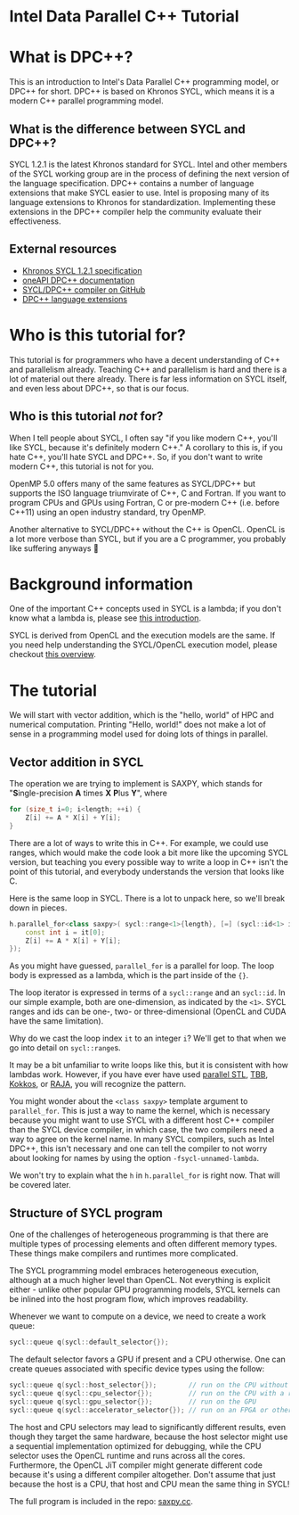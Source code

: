# Intel Data Parallel C++ Tutorial

# What is DPC++?

This is an introduction to Intel's Data Parallel C++ programming model, or DPC++ for short.
DPC++ is based on Khronos SYCL, which means it is a modern C++ parallel programming model.

## What is the difference between SYCL and DPC++?

SYCL 1.2.1 is the latest Khronos standard for SYCL.
Intel and other members of the SYCL working group are in the process of defining the next version of the language specification.
DPC++ contains a number of language extensions that make SYCL easier to use.
Intel is proposing many of its language extensions to Khronos for standardization.
Implementing these extensions in the DPC++ compiler help the community evaluate their effectiveness.

## External resources

* [Khronos SYCL 1.2.1 specification](https://www.khronos.org/registry/SYCL/specs/sycl-1.2.1.pdf)
* [oneAPI DPC++ documentation](https://spec.oneapi.com/oneAPI/Elements/dpcpp/dpcpp_root.html)
* [SYCL/DPC++ compiler on GitHub](https://github.com/intel/llvm/blob/sycl/sycl/doc/GetStartedWithSYCLCompiler.md)
* [DPC++ language extensions](https://github.com/intel/llvm/tree/sycl/sycl/doc/extensions)

# Who is this tutorial for?

This tutorial is for programmers who have a decent understanding of C++ and parallelism already.
Teaching C++ and parallelism is hard and there is a lot of material out there already.
There is far less information on SYCL itself, and even less about DPC++, so that is our focus.

## Who is this tutorial *not* for?

When I tell people about SYCL, I often say "if you like modern C++, you'll like SYCL, because it's definitely modern C++."
A corollary to this is, if you hate C++, you'll hate SYCL and DPC++.
So, if you don't want to write modern C++, this tutorial is not for you.

OpenMP 5.0 offers many of the same features as SYCL/DPC++ but supports the ISO language triumvirate of C++, C and Fortran.
If you want to program CPUs and GPUs using Fortran, C or pre-modern C++ (i.e. before C++11) using an open industry standard, try OpenMP.

Another alternative to SYCL/DPC++ without the C++ is OpenCL.
OpenCL is a lot more verbose than SYCL, but if you are a C programmer, you probably like suffering anyways 🤭

# Background information

One of the important C++ concepts used in SYCL is a lambda;
if you don't know what a lambda is, please see [this introduction](https://raja.readthedocs.io/en/master/tutorial.html#a-little-c-lambda-background).

SYCL is derived from OpenCL and the execution models are the same.
If you need help understanding the SYCL/OpenCL execution model, please checkout [this overview](https://www.khronos.org/assets/uploads/developers/library/2012-pan-pacific-road-show-June/OpenCL-Details-Taiwan_June-2012.pdf).

# The tutorial

We will start with vector addition, which is the "hello, world" of HPC and numerical computation.
Printing "Hello, world!" does not make a lot of sense in a programming model used for doing lots of things in parallel.

## Vector addition in SYCL

The operation we are trying to implement is SAXPY, which stands for "**S**ingle-precision **A** times **X** **P**lus **Y**", where
```c++
for (size_t i=0; i<length; ++i) {
    Z[i] += A * X[i] + Y[i];
}
```
There are a lot of ways to write this in C++.
For example, we could use ranges, which would make the code look a bit more like the upcoming SYCL version, but teaching you every possible way to write a loop in C++ isn't the point of this tutorial, and everybody understands the version that looks like C.

Here is the same loop in SYCL.
There is a lot to unpack here, so we'll break down in pieces.
```c++
h.parallel_for<class saxpy>( sycl::range<1>{length}, [=] (sycl::id<1> it) {
    const int i = it[0];
    Z[i] += A * X[i] + Y[i];
});
```

As you might have guessed, `parallel_for` is a parallel for loop.
The loop body is expressed as a lambda, which is the part inside of the `{}`.

The loop iterator is expressed in terms of a `sycl::range` and an `sycl::id`.
In our simple example, both are one-dimension, as indicated by the `<1>`.
SYCL ranges and ids can be one-, two- or three-dimensional (OpenCL and CUDA have the same limitation).

Why do we cast the loop index `it` to an integer `i`?
We'll get to that when we go into detail on `sycl::range`s.

It may be a bit unfamiliar to write loops like this, but it is consistent with how lambdas work.
However, if you have ever have used 
[parallel STL](https://github.com/intel/parallelstl),
[TBB](https://github.com/intel/tbb),
[Kokkos](https://github.com/kokkos/kokkos/), or
[RAJA](https://github.com/LLNL/RAJA),
you will recognize the pattern.

You might wonder about the `<class saxpy>` template argument to `parallel_for`.
This is just a way to name the kernel, which is necessary because you might want to use SYCL with a different host C++ compiler than the SYCL device compiler, in which case, the two compilers need a way to agree on the kernel name.
In many SYCL compilers, such as Intel DPC++, this isn't necessary and one can tell the compiler to not worry about looking for names by using the option `-fsycl-unnamed-lambda`.

We won't try to explain what the `h` in `h.parallel_for` is right now.
That will be covered later.

## Structure of SYCL program

One of the challenges of heterogeneous programming is that there are multiple types of processing elements and often different memory types.  These things make compilers and runtimes more complicated.

The SYCL programming model embraces heterogeneous execution, although at a much higher level than OpenCL.  Not everything is explicit either - unlike other popular GPU programming models, SYCL kernels can be inlined into the host program flow, which improves readability.

Whenever we want to compute on a device, we need to create a work queue:
```c++
sycl::queue q(sycl::default_selector{});
```
The default selector favors a GPU if present and a CPU otherwise.
One can create queues associated with specific device types using the follow:
```c++
sycl::queue q(sycl::host_selector{});        // run on the CPU without a runtime (e.g. no OpenCL)
sycl::queue q(sycl::cpu_selector{});         // run on the CPU with a runtime (e.g. OpenCL)
sycl::queue q(sycl::gpu_selector{});         // run on the GPU
sycl::queue q(sycl::accelerator_selector{}); // run on an FPGA or other acclerator
```
The host and CPU selectors may lead to significantly different results, even though they target the same hardware, because the host selector might use a sequential implementation optimized for debugging, while the CPU selector uses the OpenCL runtime and runs across all the cores.  Furthermore, the OpenCL JiT compiler might generate different code because it's using a different compiler altogether.  Don't assume that just because the host is a CPU, that host and CPU mean the same thing in SYCL!

The full program is included in the repo: [saxpy.cc](saxpy.cc).
